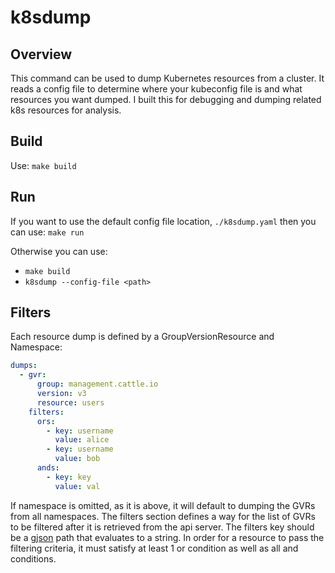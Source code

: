 # k8sdump

## Overview

This command can be used to dump Kubernetes resources from a cluster. It reads a config file to determine where your kubeconfig 
file is and what resources you want dumped. I built this for debugging and dumping related k8s resources for analysis.

## Build

Use: `make build`

## Run

If you want to use the default config file location, `./k8sdump.yaml` then you can use: `make run`

Otherwise you can use: 
- `make build`
- `k8sdump --config-file <path>`

## Filters

Each resource dump is defined by a GroupVersionResource and Namespace:

```yaml
dumps:
  - gvr:
      group: management.cattle.io
      version: v3
      resource: users
    filters:
      ors:
        - key: username
          value: alice
        - key: username
          value: bob
      ands:
        - key: key
          value: val
```

If namespace is omitted, as it is above, it will default to dumping the GVRs from all namespaces. The filters section defines 
a way for the list of GVRs to be filtered after it is retrieved from the api server. The filters key should be a [gjson](https://github.com/tidwall/gjson) path
that evaluates to a string. In order for a resource to pass the filtering criteria, it must satisfy at least 1 or condition as well as all and conditions.